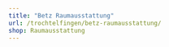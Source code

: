 ```yaml
---
title: "Betz Raumausstattung"
url: /trochtelfingen/betz-raumausstattung/
shop: Raumausstattung
---
```

